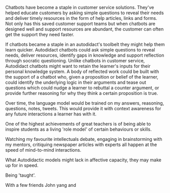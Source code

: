 Chatbots have become a staple in customer service solutions. They've helped educate customers by asking simple questions to reveal their needs and deliver timely resources in the form of help articles, links and forms. Not only has this saved customer support teams but when chatbots are designed well and support resources are abundant, the customer can often get the support they need faster.

If chatbots became a staple in an autodidact's toolbelt they might help them learn quicker. Autodidact chatbots could ask simple questions to reveal needs, deliver resources, identify gaps in knowledge and support reflection through socratic questioning. Unlike chatbots in customer service, Autodidact chatbots might want to retain the learner's inputs for their personal knowledge system. A body of reflected work could be built with the support of a chatbot who, given a proposition or belief of the learner, could identify the underlying logic in their arguments and tease out questions which could nudge a learner to rebuttal a counter argument, or provide further reasoning for why they think a certain proposition is true. 

Over time, the language model would be trained on my answers, reasoning, questions, notes, tweets. This would provide it with context awareness for any future interactions a learner has with it. 

One of the highest achievements of great teachers is of being able to inspire students as a living 'role model' of certain behaviours or skills. 

Watching my favourite intellectuals debate, engaging in brainstorming with my mentors, critiquing newspaper articles with experts all happen at the speed of mind-to-mind interactions.

What Autodidactic models might lack in affective capacity, they may make up for in speed. 

Being 'taught'. 

With a few friends John yang and 